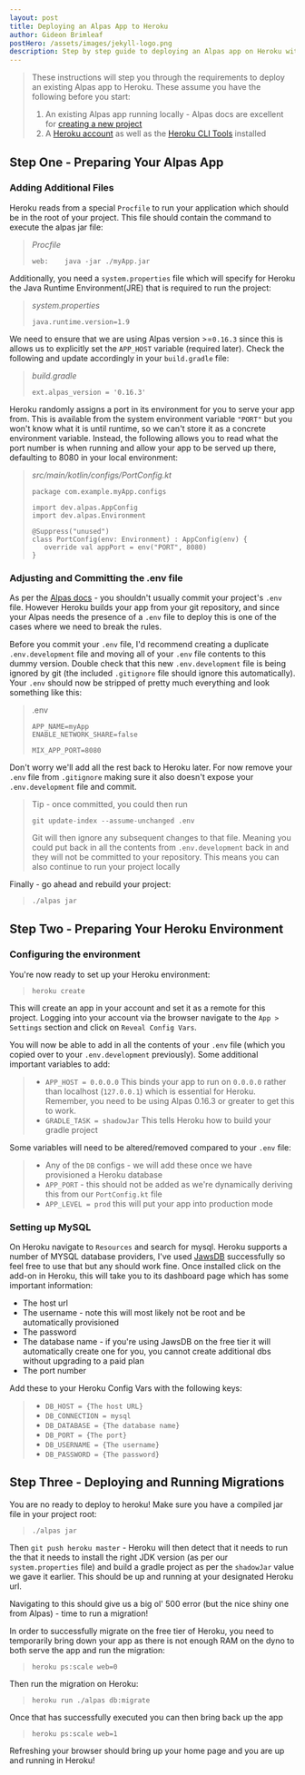 ```yaml
---
layout: post
title: Deploying an Alpas App to Heroku
author: Gideon Brimleaf
postHero: /assets/images/jekyll-logo.png
description: Step by step guide to deploying an Alpas app on Heroku with MySQL
---
```


>These instructions will step you through the requirements to deploy an existing Alpas app
>to Heroku. These assume you have the following before you start:
>   1. An existing Alpas app running locally - Alpas docs are excellent for [creating a new project](https://alpas.dev/docs/installation)
>   2. A [Heroku account](https://heroku.com/) as well as the [Heroku CLI Tools](https://devcenter.heroku.com/articles/heroku-cli) installed

## Step One - Preparing Your Alpas App

### Adding Additional Files

Heroku reads from a special `Procfile` to run your application which should be in the root of your
project.  This file should contain the command to execute the alpas jar file:

>*Procfile*
>
>```web:    java -jar ./myApp.jar```

Additionally, you need a `system.properties` file which will specify for Heroku the Java Runtime Environment(JRE) that is required to 
run the project:

>*system.properties*
>
>```java.runtime.version=1.9```

We need to ensure that we are using Alpas version >=`0.16.3` since this is allows us to explicitly set the `APP_HOST` variable
(required later). Check the following and update accordingly in your `build.gradle` file:

>*build.gradle*
>
>`ext.alpas_version = '0.16.3'` 

Heroku randomly assigns a port in its environment for you to serve your app from. This is available from the system environment variable `"PORT"`
but you won't know what it is until runtime, so we can't store it as a concrete environment variable.  Instead, the following allows you to read
what the port number is when running and allow your app to be served up there, defaulting to 8080 in your local environment:

>*src/main/kotlin/configs/PortConfig.kt*
>
>```
>package com.example.myApp.configs
>
>import dev.alpas.AppConfig
>import dev.alpas.Environment
>
>@Suppress("unused")
>class PortConfig(env: Environment) : AppConfig(env) {
>    override val appPort = env("PORT", 8080)
>}
>
>```

### Adjusting and Committing the .env file

As per the [Alpas docs](https://alpas.dev/docs/configuration#environment) - you shouldn't usually commit your project's `.env` file.
However Heroku builds your app from your git repository, and since your Alpas needs the presence of a `.env` file to deploy this is one of
the cases where we need to break the rules.

Before you commit your `.env` file, I'd recommend creating a duplicate `.env.development` file and moving all of your `.env` file contents
to this dummy version.  Double check that this new `.env.development` file is being ignored by git (the included `.gitignore` file should 
ignore this automatically). Your `.env` should now be stripped of pretty much everything and look something like this:

>.env
>```
>APP_NAME=myApp
>ENABLE_NETWORK_SHARE=false
>
>MIX_APP_PORT=8080
>```

Don't worry we'll add all the rest back to Heroku later. For now remove your `.env` file from `.gitignore` making sure
it also doesn't expose your `.env.development` file and commit.

>Tip - once committed, you could then run 
>
>`git update-index --assume-unchanged .env` 
>
>Git will then ignore any subsequent changes to that file.  Meaning you could put back in all the contents from
>`.env.development` back in and they will not be committed to your repository. This means you can also continue to
>run your project locally

Finally - go ahead and rebuild your project:

>`./alpas jar`


## Step Two - Preparing Your Heroku Environment

### Configuring the environment

You're now ready to set up your Heroku environment:

>`heroku create`

 This will create an app in your account and set it as a remote for this project. Logging into your account via the browser
 navigate to the `App > Settings` section and click on `Reveal Config Vars`.
 
 You will now be able to add in all the contents of your `.env` file (which you copied over to your `.env.development` previously).
 Some additional important variables to add:
 
>* `APP_HOST = 0.0.0.0`  This binds your app to run on `0.0.0.0` rather than localhost (`127.0.0.1`) which is essential for Heroku. 
> Remember, you need to be using Alpas 0.16.3 or greater to get this to work.
>* `GRADLE_TASK = shadowJar` This tells Heroku how to build your gradle project

Some variables will need to be altered/removed compared to your `.env` file:
>* Any of the `DB` configs - we will add these once we have provisioned a Heroku database
>* `APP_PORT` - this should not be added as we're dynamically deriving this from our `PortConfig.kt` file
>* `APP_LEVEL = prod` this will put your app into production mode

### Setting up MySQL

On Heroku navigate to `Resources` and search for mysql.  Heroku supports a number of MYSQL database providers, I've used 
[JawsDB](https://elements.heroku.com/addons/jawsdb) successfully so feel free to use that but any should work fine. Once installed
click on the add-on in Heroku, this will take you to its dashboard page which has some important information:

* The host url
* The username - note this will most likely not be root and be automatically provisioned
* The password
* The database name - if you're using JawsDB on the free tier it will automatically
create one for you, you cannot create additional dbs without upgrading to a paid plan
* The port number

Add these to your Heroku Config Vars with the following keys:

>* `DB_HOST = {The host URL}`
>* `DB_CONNECTION = mysql`
>* `DB_DATABASE = {The database name}`
>* `DB_PORT = {The port}`
>* `DB_USERNAME = {The username}`
>* `DB_PASSWORD = {The password}`

## Step Three - Deploying and Running Migrations

You are no ready to deploy to heroku!  Make sure you have a compiled jar file in your project root:

>`./alpas jar`

Then `git push heroku master` - Heroku will then detect that it needs to run the that it needs to install
the right JDK version (as per our `system.properties` file) and build a gradle project as
per the `shadowJar` value we gave it earlier. This should be up and running at your designated Heroku url.

Navigating to this should give us a big ol' 500 error (but the nice shiny one from Alpas) - time to run a migration!

In order to successfully migrate on the free tier of Heroku, you need to temporarily bring down your app as there is not
enough RAM on the dyno to both serve the app and run the migration:

>`heroku ps:scale web=0`

Then run the migration on Heroku:

> `heroku run ./alpas db:migrate`

Once that has successfully executed you can then bring back up the app

> `heroku ps:scale web=1`

Refreshing your browser should bring up your home page and you are up and running in Heroku!